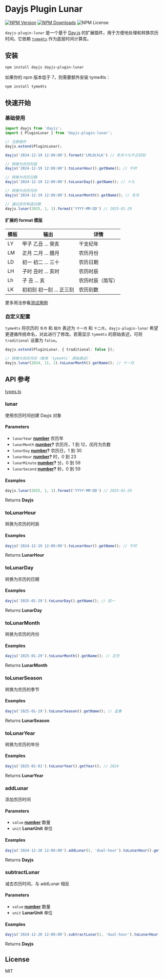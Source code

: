 # Dayjs Plugin Lunar

[![NPM Version](https://img.shields.io/npm/v/dayjs-plugin-lunar)](https://npmjs.com/package/dayjs-plugin-lunar)
[![NPM Downloads](https://img.shields.io/npm/dm/dayjs-plugin-lunar)](https://npmcharts.com/compare/dayjs-plugin-lunar?minimal=true)
![NPM License](https://img.shields.io/npm/l/dayjs-plugin-lunar)

`dayjs-plugin-lunar` 是一个基于 [Day.js](https://github.com/iamkun/dayjs) 的扩展插件，用于方便地处理和转换农历时间。它依赖 [`tyme4ts`](https://github.com/6tail/tyme4ts) 作为底层时间计算库。


## 安装

```bash
npm install dayjs dayjs-plugin-lunar
```

如果你的 npm 版本低于 7，则需要额外安装 tyme4ts：

```bash
npm install tyme4ts
```

## 快速开始


### 基础使用

```ts
import dayjs from 'dayjs';
import { PluginLunar } from 'dayjs-plugin-lunar';

// 注册插件
dayjs.extend(PluginLunar);

dayjs('2024-12-19 12:00:00').format('LMLDLhLK') // 冬月十九午正初刻

// 转换为农历时辰
dayjs('2024-12-19 12:00:00').toLunarHour().getName(); // 午时

// 转换为农历日期
dayjs('2024-12-19 12:00:00').toLunarDay().getName(); // 十九

// 转换为农历月份
dayjs('2024-12-19 12:00:00').toLunarMonth().getName(); // 冬月

// 通过农历构造日期
dayjs.lunar(2025, 1, 1).format('YYYY-MM-DD') // 2025-01-29
```

#### 扩展的 format 模版

| 模板 | 输出              | 详情       |
|----|-----------------|----------|
| LY | 甲子 乙丑 ... 癸亥    | 干支纪年     |
| LM | 正月 二月 ... 腊月    | 农历月份     |
| LD | 初一 初二 ... 三十    | 农历日期     |
| LH | 子时 丑时 ... 亥时    | 农历时辰     |
| Lh | 子 丑 ... 亥       | 农历时辰（简写） |
| LK | 初初刻 初一刻 ... 正三刻 | 农历刻数     |


更多用法参看[测试用例](./tests/index.test.ts)


### 自定义配置

`tyme4ts` 将农历的 `冬月` 和 `腊月` 表述为 `十一月` 和 `十二月`，`dayjs-plugin-lunar` 希望更遵循传统命名，对此进行了修改。若需显示 `tyme4ts` 的原始表述，可将 `traditional` 设置为 `false`。

```ts
dayjs.extend(PluginLunar, { traditional: false });

// 转换为农历月份（使用 `tyme4ts` 原始表述）
dayjs.lunar(2024, 11, 1).toLunarMonth().getName(); // 十一月
```

## API 参考

[types.ts](./src/types.ts)

<!-- START: AUTO-GENERATED-TYPES -->
<!-- Generated by documentation.js. Update this documentation by updating the source code. -->

### lunar

使用农历时间创建 Dayjs 对象

#### Parameters

*   `lunarYear` **[number][1]** 农历年
*   `lunarMonth` **[number][1]?** 农历月，1 到 12，闰月为负数
*   `lunarDay` **[number][1]?** 农历日，1 到 30
*   `lunarHour` **[number][1]?** 时，0 到 23
*   `lunarMinute` **[number][1]?** 分，0 到 59
*   `lunarSecond` **[number][1]?** 秒，0 到 59

#### Examples

```javascript
dayjs.lunar(2025, 1, 1).format('YYYY-MM-DD') // 2025-01-29
```

Returns **Dayjs**&#x20;

### toLunarHour

转换为农历的时辰

#### Examples

```javascript
dayjs('2024-12-19 12:00:00').toLunarHour().getName(); // 午时
```

Returns **LunarHour**&#x20;

### toLunarDay

转换为农历的日期

#### Examples

```javascript
dayjs('2025-01-29').toLunarDay().getName(); // 初一
```

Returns **LunarDay**&#x20;

### toLunarMonth

转换为农历的月份

#### Examples

```javascript
dayjs('2025-01-29').toLunarMonth().getName(); // 正月
```

Returns **LunarMonth**&#x20;

### toLunarSeason

转换为农历的季节

#### Examples

```javascript
dayjs('2025-01-29').toLunarSeason().getName(); // 孟春
```

Returns **LunarSeason**&#x20;

### toLunarYear

转换为农历的年份

#### Examples

```javascript
dayjs('2025-01-01').toLunarYear().getYear(); // 2024
```

Returns **LunarYear**&#x20;

### addLunar

添加农历时间

#### Parameters

*   `value` **[number][1]** 数量
*   `unit` **LunarUnit** 单位

#### Examples

```javascript
dayjs('2024-12-20 12:00:00').addLunar(1, 'dual-hour').toLunarHour().getName(); // 未时
```

Returns **Dayjs**&#x20;

### subtractLunar

减去农历时间，与 addLunar 相反

#### Parameters

*   `value` **[number][1]** 数量
*   `unit` **LunarUnit** 单位

#### Examples

```javascript
dayjs('2024-12-20 12:00:00').subtractLunar(1, 'dual-hour').toLunarHour().getName(); // 巳时
```

Returns **Dayjs**&#x20;

[1]: https://developer.mozilla.org/docs/Web/JavaScript/Reference/Global_Objects/Number

<!-- END: AUTO-GENERATED-TYPES -->

## License

MIT